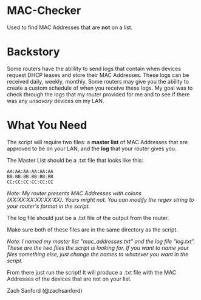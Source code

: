 # MAC-Checker
Used to find MAC Addresses that are **not** on a list.

# Backstory

Some routers have the ablility to send logs that contain when devices request DHCP leases and store their MAC Addresses.
These logs can be received daily, weekly, monthly.
Some routers may give you the ability to create a custom schedule of when you receive these logs. My goal was to 
check through the logs that my router provided for me and to see if there was any *unsavory* devices on my LAN.

# What You Need

The script will require two files: a **master list** of MAC Addresses that are approved to be on your LAN, and
the **log** that your router gives you.

The Master List should be a .txt file that looks like this:
```
AA:AA:AA:AA:AA:AA
BB:BB:BB:BB:BB:BB
CC:CC:CC:CC:CC:CC
```
*Note: My router presents MAC Addresses with colons (XX:XX:XX:XX:XX:XX). Yours might not. You can modify the
regex string to your router's format in the script.*

The log file should just be a .txt file of the output from the router.

Make sure both of these files are in the same directory as the script.

*Note: I named my master list "mac_addresses.txt" and the log file "log.txt". These are the two files the script
is looking for. If you want to name your files something else, just change the names to whatever you want in
the script.*

From there just run the script! It will produce a .txt file with the MAC Addresses of the devices that are not 
on your list.


Zach Sanford
(@zachsanford)
